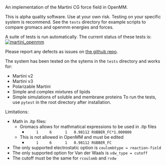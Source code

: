 An implementation of the Martini CG force field in OpenMM.

This is alpha quality software. Use at your own risk. Testing
on your specific system is recommend. See the `tests` directory
for example scripts to compare gromacs and openmm energies and
forces.

A suite of tests is run automatically. The current status of these tests is:
[![martini_openmm](https://github.com/maccallumlab/martini_openmm/actions/workflows/CI.yml/badge.svg)](https://github.com/maccallumlab/martini_openmm/actions)

Please report any defects as issues on
[the github repo](https://github.com/maccallumlab/martini_openmm).

The system has been tested on the sytems in the `tests` directory
and works for:
- Martini v2
- Martini v3
- Polarizable Martini
- Simple and complex mixtures of lipids
- Simple simulations of soluble and membrane proteins
To run the tests, use `pytest` in the root directory after installation.

Limitations:
- Math in .itp files:
    - Gromacs allows for mathmatical expressions to be used in .itp files
        - `    1     6      1   0.98112 RUBBER_FC*1.000000`
    - This is not allowed in OpenMM and must be edited
        - `    1     6      1   0.98112 RUBBER_FC`
- The only supported electrostatic option is `coulombtype = reaction-field`
- The only supported option for Van der Waals is `vdw_type = cutoff`
- The cutoff must be the same for `rcoulomb` and `rvdw`
